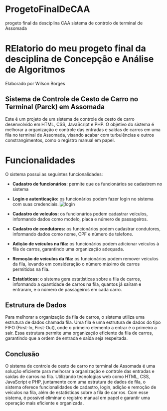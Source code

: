 # ProgetoFinalDeCAA
 progeto final da desciplina CAA sistema de controlo de terminal de Assomada 

 # RElatorio do meu progeto final da desciplina de Concepção e Análise de Algoritmos

Elaborado por Wilson Borges
## Sistema de Controle de Cesto de Carro no Terminal (Parck) em Assomada
Este é um projeto de um sistema de controle de cesto de carro desenvolvido em HTML, CSS, JavaScript e PHP. O objetivo do sistema é melhorar a organização e controle das entradas e saídas de carros em uma fila no terminal de Assomada, visando acabar com turbulências e outros constrangimentos, como o registro manual em papel.


# Funcionalidades
O sistema possui as seguintes funcionalidades:
- **Cadastro de funcionários**: permite que os funcionários se cadastrem no sistema
 
- **Login e autenticação:** os funcionários podem fazer login no sistema com suas credenciais.
![login](https://github.com/juniorwilsonborge/ProgetoFinalDeCAA/issues/1)

- **Cadastro de veículos:** os funcionários podem cadastrar veículos, informando dados como modelo, placa e número de passageiros.
- **Cadastro de condutores:** os funcionários podem cadastrar condutores, informando dados como nome, CPF e número de telefone.
- **Adição de veículos na fila:** os funcionários podem adicionar veículos à fila de carros, garantindo uma organização adequada.
- **Remoção de veículos da fila:** os funcionários podem remover veículos da fila, levando em consideração o número máximo de carros permitidos na fila.
- **Estatísticas:** o sistema gera estatísticas sobre a fila de carros, informando a quantidade de carros na fila, quantos já saíram e entraram, e o número de passageiros em cada carro.

## Estrutura de Dados ##
Para melhorar a organização da fila de carros, o sistema utiliza uma estrutura de dados chamada fila. Uma fila é uma estrutura de dados do tipo FIFO (First-In, First-Out), onde o primeiro elemento a entrar é o primeiro a sair. Essa estrutura permite uma organização eficiente da fila de carros, garantindo que a ordem de entrada e saída seja respeitada.

## Conclusão ##
O sistema de controle de cesto de carro no terminal de Assomada é uma solução eficiente para melhorar a organização e controle das entradas e saídas de carros na fila. Utilizando tecnologias web como HTML, CSS, JavaScript e PHP, juntamente com uma estrutura de dados de fila, o sistema oferece funcionalidades de cadastro, login, adição e remoção de veículos na fila, além de estatísticas sobre a fila de car ros. Com esse sistema, é possível eliminar o registro manual em papel e garantir uma operação mais eficiente e organizada.